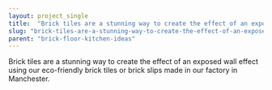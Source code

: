 ```yaml
---
layout: project_single
title:  "Brick tiles are a stunning way to create the effect of an exposed wall effect using our eco-friendly brick tiles or brick slips made in our factory in Manchester."
slug: "brick-tiles-are-a-stunning-way-to-create-the-effect-of-an-exposed-wall-effect"
parent: "brick-floor-kitchen-ideas"
---
```

Brick tiles are a stunning way to create the effect of an exposed wall effect using our eco-friendly brick tiles or brick slips made in our factory in Manchester.
